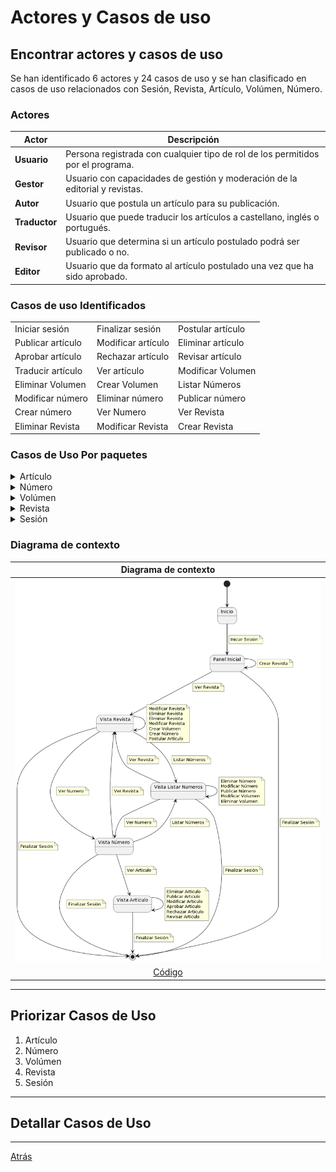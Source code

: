 # Actores y Casos de uso

## Encontrar actores y casos de uso 

Se han identificado 6 actores y 24 casos de uso y se han clasificado en casos de uso relacionados con Sesión, Revista, Artículo, Volúmen, Número.


### Actores
<div align="center">

| Actor         | Descripción                                                                     |
| ------------- | ------------------------------------------------------------------------------- |
| **Usuario**   | Persona registrada con cualquier tipo de rol de los permitidos por el programa. |
| **Gestor**    | Usuario con capacidades de gestión y moderación de la editorial y revistas.     |
| **Autor**     | Usuario que postula un artículo para su publicación.                            |
| **Traductor** | Usuario que puede traducir los artículos a castellano, inglés o portugués.      |
| **Revisor**   | Usuario que determina si un artículo postulado podrá ser publicado o no.        |
| **Editor**    | Usuario que da formato al artículo postulado una vez que ha sido aprobado.      |

</div>


### Casos de uso Identificados

<div align="center">

|                   |                    |                   | 
| ----------------- | ------------------ | ----------------- |
| Iniciar sesión    | Finalizar sesión   | Postular artículo |
| Publicar artículo | Modificar artículo | Eliminar artículo |
| Aprobar artículo  | Rechazar artículo  | Revisar artículo  |
| Traducir artículo | Ver artículo       | Modificar Volumen |
| Eliminar Volumen  | Crear Volumen      | Listar Números    |
| Modificar número  | Eliminar número    | Publicar número   |
| Crear número      | Ver Numero         | Ver Revista       |
| Eliminar Revista  | Modificar Revista  | Crear Revista     |

</div>


### Casos de Uso Por paquetes

<details>
  <summary>Artículo</summary>
  
![](EncontrarCasosDeUso/images/Articulo.png)
[Código](EncontrarCasosDeUso/articulo.puml)  

</details>

<details>
  <summary>Número</summary>
  
![](EncontrarCasosDeUso/images/Numero.png)
[Código](EncontrarCasosDeUso/numero.puml)  

</details>

<details>
  <summary>Volúmen</summary>
  
![](EncontrarCasosDeUso/images/Volumen.png)
[Código](EncontrarCasosDeUso/volumen.puml)  

</details>

<details>
  <summary>Revista</summary>
  
![](EncontrarCasosDeUso/images/Revista.png)
[Código](EncontrarCasosDeUso/articulo.puml)  

</details>

<details>
  <summary>Sesión</summary>
  
![](EncontrarCasosDeUso/images/Sesion.png)
[Código](EncontrarCasosDeUso/sesion.puml) 

</details>


### Diagrama de contexto

<div align="center">

|Diagrama de contexto
|:-:
|![](EncontrarCasosDeUso/images/DiagramaDeContexto.png)
|[Código](EncontrarCasosDeUso/DiagramaDeContexto.puml)

</div>

<hr>

## Priorizar Casos de Uso

1. Artículo
2. Número
3. Volúmen
4. Revista
5. Sesión

<hr>

## Detallar Casos de Uso

<hr>



[Atrás](../readme.md)